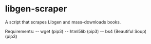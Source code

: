 # libgen-scraper
A script that scrapes Libgen and mass-downloads books.


Requirements:
  -- wget (pip3)
  -- html5lib (pip3)
  -- bs4 (Beautiful Soup) (pip3)
